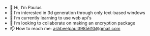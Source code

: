 - 👋 Hi, I’m Paulus
- 👀 I’m interested in 3d generation through only text-based windows
- 🌱 I’m currently learning to use web api's
- 💞️ I’m looking to collaborate on making an encryption package
- 📫 How to reach me: ashbeelpaul3985610@gmail.com

<!---
Paulus-the-Shaman/Paulus-the-Shaman is a ✨ special ✨ repository because its `README.md` (this file) appears on your GitHub profile.
You can click the Preview link to take a look at your changes.
--->
